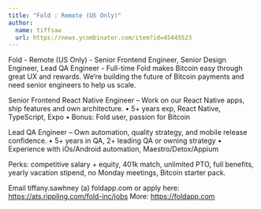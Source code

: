 ```yaml
---
title: "Fold : Remote (US Only)"
author:
  name: tiffsaw
  url: https://news.ycombinator.com/item?id=45445523
---
```

Fold - Remote (US Only) - Senior Frontend Engineer, Senior Design Engineer, Lead QA Engineer - Full-time
Fold makes Bitcoin easy through great UX and rewards. We’re building the future of Bitcoin payments and need senior engineers to help us scale.

Senior Frontend React Native Engineer – Work on our React Native apps, ship features and own architecture.
 • 5+ years exp, React Native, TypeScript, Expo
 • Bonus: Fold user, passion for Bitcoin

Lead QA Engineer – Own automation, quality strategy, and mobile release confidence.
 • 5+ years in QA, 2+ leading QA or owning strategy
 • Experience with iOs&#x2F;Android automation, Maestro&#x2F;Detox&#x2F;Appium

Perks: competitive salary + equity, 401k match, unlimited PTO, full benefits, yearly vacation stipend, no Monday meetings, Bitcoin starter pack.

Email tiffany.sawhney (a) foldapp.com or apply here: <a href="https:&#x2F;&#x2F;ats.rippling.com&#x2F;fold-inc&#x2F;jobs" rel="nofollow">https:&#x2F;&#x2F;ats.rippling.com&#x2F;fold-inc&#x2F;jobs</a>
More: <a href="https:&#x2F;&#x2F;foldapp.com" rel="nofollow">https:&#x2F;&#x2F;foldapp.com</a>
<JobApplication />
